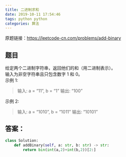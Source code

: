 ```yaml
---
title: 二进制求和
date: 2019-10-11 17:54:46
tags: python python
categories: 算法
---
```



原题链接：<https://leetcode-cn.com/problems/add-binary>

## 题目

给定两个二进制字符串，返回他们的和（用二进制表示）。  
输入为非空字符串且只包含数字 1 和 0。  
示例 1:

<!--more-->

> 输入: a = “11”, b = “1” 输出: “100”

示例 2:

> 输入: a = “1010”, b = “1011” 输出: “10101”

## 答案：

```python
class Solution:
    def addBinary(self, a: str, b: str) -> str:
        return bin(int(a,2)+int(b,2))[2:]
```
